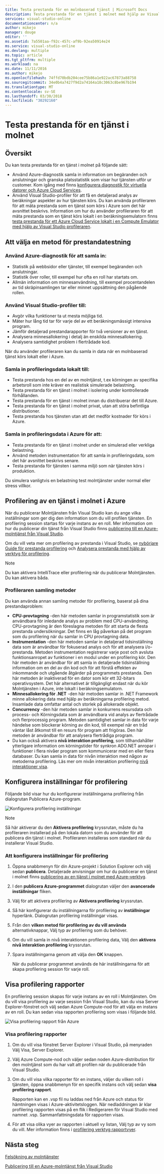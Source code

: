 ```yaml
---
title: Testa prestanda för en molnbaserad tjänst | Microsoft Docs
description: Testa prestanda för en tjänst i molnet med hjälp av Visual Studio-profiler
services: visual-studio-online
documentationcenter: n/a
author: mikejo
manager: douge
editor: ''
ms.assetid: 7a5501aa-f92c-457c-af9b-92ea50914e24
ms.service: visual-studio-online
ms.devlang: multiple
ms.topic: article
ms.tgt_pltfrm: multiple
ms.workload: na
ms.date: 11/11/2016
ms.author: mikejo
ms.openlocfilehash: 74ffd70bdb204cee75b86a1e922ac67873a88758
ms.sourcegitcommit: 34e0b4a7427f9d2a74164a18c3063c8be967b194
ms.translationtype: MT
ms.contentlocale: sv-SE
ms.lasthandoff: 03/30/2018
ms.locfileid: "30292160"
---
```

# <a name="testing-the-performance-of-a-cloud-service"></a>Testa prestanda för en tjänst i molnet
## <a name="overview"></a>Översikt
Du kan testa prestanda för en tjänst i molnet på följande sätt:

* Använd Azure-diagnostik samla in information om begäranden och anslutningar och granska platsstatistik som visar hur tjänsten utför ur customer. Kom igång med finns [konfigurera diagnostik för virtuella datorer och Azure Cloud Services](http://go.microsoft.com/fwlink/p/?LinkId=623009).
* Använd Visual Studio-profiler för att få en detaljerad analys av beräkningar aspekter av hur tjänsten körs. Du kan använda profileraren för att mäta prestanda som en tjänst som körs i Azure som det här avsnittet beskrivs. Information om hur du använder profileraren för att mäta prestanda som en tjänst körs lokalt i en beräkningsemulatorn finns [testa prestanda för ett Azure Cloud Service lokalt i en Compute Emulator med hjälp av Visual Studio profileraren](http://go.microsoft.com/fwlink/p/?LinkId=262845).

## <a name="choosing-a-performance-testing-method"></a>Att välja en metod för prestandatestning
### <a name="use-azure-diagnostics-to-collect"></a>Använd Azure-diagnostik för att samla in:
* Statistik på webbsidor eller tjänster, till exempel begäranden och anslutningar.
* Statistik över roller, till exempel hur ofta en roll har startats om.
* Allmän information om minnesanvändning, till exempel procentandelen av tid skräpinsamlingen tar eller minnet uppsättning den pågående rollen.

### <a name="use-the-visual-studio-profiler-to"></a>Använd Visual Studio-profiler till:
* Avgör vilka funktioner ta ut mesta möjliga tid.
* Mäter hur lång tid tar för varje del av ett beräkningsmässigt intensiva program.
* Jämför detaljerad prestandarapporter för två versioner av en tjänst.
* Analysera minnesallokering i detalj än enskilda minnesallokering.
* Analysera samtidighet problem i flertrådade kod.

När du använder profileraren kan du samla in data när en molnbaserad tjänst körs lokalt eller i Azure.

### <a name="collect-profiling-data-locally-to"></a>Samla in profileringsdata lokalt till:
* Testa prestanda hos en del av en molntjänst, t.ex körningen av specifika arbetsroll som inte kräver en realistisk simulerade belastning.
* Testa prestanda för en tjänst i molnet i isolering under kontrollerade förhållanden.
* Testa prestanda för en tjänst i molnet innan du distribuerar det till Azure.
* Testa prestanda för en tjänst i molnet privat, utan att störa befintliga distributioner.
* Testa prestanda hos tjänsten utan att det medför kostnader för körs i Azure.

### <a name="collect-profiling-data-in-azure-to"></a>Samla in profileringsdata i Azure för att:
* Testa prestanda för en tjänst i molnet under en simulerad eller verkliga belastning.
* Använd metoden instrumentation för att samla in profileringsdata, som det här avsnittet beskrivs senare.
* Testa prestanda för tjänsten i samma miljö som när tjänsten körs i produktion.

Du simulera vanligtvis en belastning test molntjänster under normal eller stress villkor.

## <a name="profiling-a-cloud-service-in-azure"></a>Profilering av en tjänst i molnet i Azure
När du publicerar Molntjänsten från Visual Studio kan du ange vilka inställningar som ger dig den information som du vill profilen tjänsten. En profilering session startas för varje instans av en roll. Mer information om hur du publicerar din tjänst från Visual Studio finns [publicering till en Azure-molntjänst från Visual Studio](https://msdn.microsoft.com/library/azure/ee460772.aspx).

Om du vill veta mer om profilering av prestanda i Visual Studio, se [nybörjare Guide för prestanda profilering](https://msdn.microsoft.com/library/azure/ms182372.aspx) och [Analysera prestanda med hjälp av verktyg för profilering](https://msdn.microsoft.com/library/azure/z9z62c29.aspx).

> [!NOTE]
> Du kan aktivera IntelliTrace eller profilering när du publicerar Molntjänsten. Du kan aktivera båda.
> 
> 

### <a name="profiler-collection-methods"></a>Profileraren samling metoder
Du kan använda annan samling metoder för profilering, baserat på dina prestandaproblem:

* **CPU-provtagning** -den här metoden samlar in programstatistik som är användbara för inledande analys av problem med CPU-användning. CPU-provtagning är den föreslagna metoden för att starta de flesta prestanda undersökningar. Det finns en låg påverkan på det program som du profilering när du samlar in CPU provtagning data.
* **Instrumentation** -den här metoden samlar in detaljerad tidsinställning data som är användbar för fokuserad analys och för att analysera i/o-prestanda. Metoden instrumentation registrerar varje post och avsluta funktionsanropet av funktioner i en modul under en profilering kör. Den här metoden är användbar för att samla in detaljerade tidsinställning information om en del av din kod och för att förstå effekten av inkommande och utgående åtgärder på programmets prestanda. Den här metoden är inaktiverad för en dator som kör ett 32-bitars operativsystem. Det här alternativet är tillgängligt endast när du kör Molntjänsten i Azure, inte lokalt i beräkningsemulatorn.
* **Minnesallokering för .NET** -den här metoden samlar in .NET Framework minne allokering data med hjälp av beräkningarna profilering metod. Insamlade data omfattar antal och storlek på allokerade objekt.
* **Concurrency** -den här metoden samlar in konkurrens resursdata och process- och Körningsdata som är användbara vid analys av flertrådade och flerprocessig program. Metoden samtidighet samlar in data för varje händelse som blockerar körning av din kod, till exempel när en tråd väntar låst åtkomst till en resurs för program att frigöras. Den här metoden är användbar för att analysera flertrådiga program.
* Du kan också aktivera **nivå interaktion profilering**, som tillhandahåller ytterligare information om körningstider för synkron ADO.NET anropar i funktioner i flera nivåer program som kommunicerar med en eller flera databaser. Du kan samla in data för nivån interaktion med någon av metoderna profilering. Läs mer om nivån interaktion profilering [nivå interaktioner visa](https://msdn.microsoft.com/library/azure/dd557764.aspx).

## <a name="configuring-profiling-settings"></a>Konfigurera inställningar för profilering
Följande bild visar hur du konfigurerar inställningarna profilering från dialogrutan Publicera Azure-program.

![Konfigurera profilering inställningar](./media/vs-azure-tools-performance-profiling-cloud-services/IC526984.png)

> [!NOTE]
> Så här aktiverar du den **Aktivera profilering** kryssrutan, måste du ha profileraren installerad på den lokala datorn som du använder för att publicera din tjänst i molnet. Profileraren installeras som standard när du installerar Visual Studio.
> 
> 

### <a name="to-configure-profiling-settings"></a>Att konfigurera inställningar för profilering
1. Öppna snabbmenyn för din Azure-projekt i Solution Explorer och välj sedan **publicera**. Detaljerade anvisningar om hur du publicerar en tjänst i molnet finns [publicering av en tjänst i molnet med Azure-verktyg](http://go.microsoft.com/fwlink/p?LinkId=623012).
2. I den **publicera Azure-programmet** dialogrutan väljer den **avancerade inställningar** fliken.
3. Välj för att aktivera profilering av **Aktivera profilering** kryssrutan.
4. Så här konfigurerar du inställningarna för profilering av **inställningar** hyperlänk. Dialogrutan profilering inställningar visas.
5. Från den **vilken metod för profilering av du vill använda** alternativknappar, Välj typ av profilering som du behöver.
6. Om du vill samla in nivå interaktionen profilering data, Välj den **aktivera nivå interaktion profilering** kryssrutan.
7. Spara inställningarna genom att välja den **OK** knappen.
   
    När du publicerar programmet används de här inställningarna för att skapa profilering session för varje roll.

## <a name="viewing-profiling-reports"></a>Visa profilering rapporter
En profilering session skapas för varje instans av en roll i Molntjänsten. Om du vill visa profilering av varje session från Visual Studio, kan du visa Server Explorer-fönstret och välj sedan Azure Compute-nod för att välja en instans av en roll. Du kan sedan visa rapporten profilering som visas i följande bild.

![Visa profilering rapport från Azure](./media/vs-azure-tools-performance-profiling-cloud-services/IC748914.png)

### <a name="to-view-profiling-reports"></a>Visa profilering rapporter
1. Om du vill visa fönstret Server Explorer i Visual Studio, på menyraden Välj Visa, Server Explorer.
2. Välj Azure Compute-nod och väljer sedan noden Azure-distribution för den molntjänst som du har valt att profilen när du publicerade från Visual Studio.
3. Om du vill visa vilka rapporter för en instans, väljer du vilken roll i tjänsten, öppna snabbmenyn för en specifik instans och välj sedan **visa profilering rapport**.
   
    Rapporten kan en .vsp fil nu laddas ned från Azure och status för hämtningen visas i Azure-aktivitetsloggen. När nedladdningen är klar profilering rapporten visas på en flik i Redigeraren för Visual Studio med namnet <Role name> *<Instance Number>* <identifier>.vsp. Sammanfattningsdata för rapporten visas.
4. För att visa olika vyer av rapporten i aktuell vy listan, Välj typ av vy som du vill. Mer information finns i [profilering verktyg rapportvyer](https://msdn.microsoft.com/library/azure/bb385755.aspx).

## <a name="next-steps"></a>Nästa steg
[Felsökning av molntjänster](https://msdn.microsoft.com/library/azure/ee405479.aspx)

[Publicering till en Azure-molntjänst från Visual Studio](https://msdn.microsoft.com/library/azure/ee460772.aspx)

